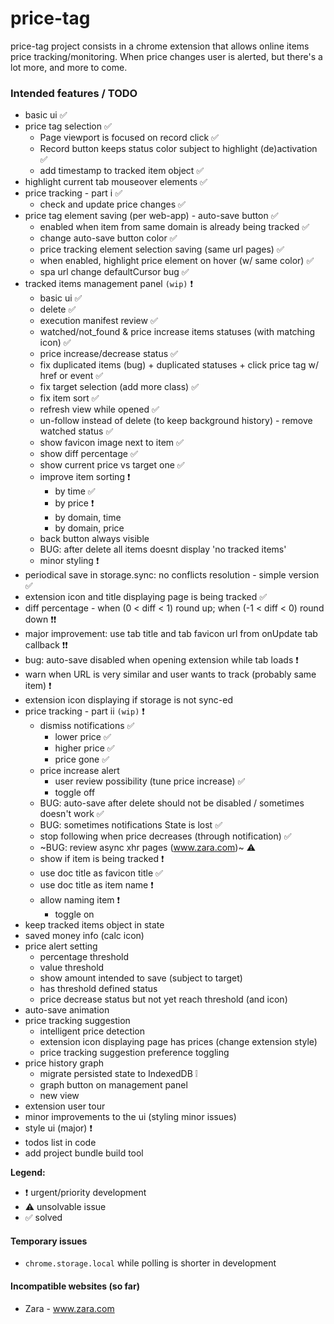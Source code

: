# price-tag

price-tag project consists in a chrome extension that allows online items price tracking/monitoring. When price changes user is alerted,
but there's a lot more, and more to come.

### Intended features / TODO

 * basic ui ✅
 * price tag selection ✅
    * Page viewport is focused on record click ✅
    * Record button keeps status color subject to highlight (de)activation ✅
    * add timestamp to tracked item object ✅
 * highlight current tab mouseover elements ✅
 * price tracking - part i ✅
    * check and update price changes ✅
 * price tag element saving (per web-app) - auto-save button ✅
    * enabled when item from same domain is already being tracked ✅
    * change auto-save button color ✅
    * price tracking element selection saving (same url pages) ✅
    * when enabled, highlight price element on hover (w/ same color) ✅
    * spa url change defaultCursor bug ✅
 * tracked items management panel `(wip)` ❗
    * basic ui ✅
    * delete ✅
    * execution manifest review ✅
    * watched/not_found & price increase items statuses (with matching icon) ✅
    * price increase/decrease status ✅
    * fix duplicated items (bug) + duplicated statuses + click price tag w/ href or event ✅
    * fix target selection (add more class) ✅
    * fix item sort ✅
    * refresh view while opened ✅
    * un-follow instead of delete (to keep background history) - remove watched status ✅
    * show favicon image next to item ✅
    * show diff percentage ✅
    * show current price vs target one ✅
    * improve item sorting ❗
        * by time ✅
        * by price ❗
        * by domain, time
        * by domain, price
    * back button always visible
    * BUG: after delete all items doesnt display 'no tracked items'
    * minor styling ❗
 * periodical save in storage.sync: no conflicts resolution - simple version ✅
 * extension icon and title displaying page is being tracked ✅
 * diff percentage - when (0 < diff < 1) round up; when (-1 < diff < 0) round down ❗❗
 * major improvement: use tab title and tab favicon url from onUpdate tab callback ❗❗
 * bug: auto-save disabled when opening extension while tab loads ❗
 * warn when URL is very similar and user wants to track (probably same item) ❗
 * extension icon displaying if storage is not sync-ed
 * price tracking - part ii `(wip)` ❗
     * dismiss notifications ✅
        * lower price ✅
        * higher price ✅
        * price gone ✅
     * price increase alert
        * user review possibility (tune price increase) ✅
        * toggle off
     * BUG: auto-save after delete should not be disabled / sometimes doesn't work ✅
     * BUG: sometimes notifications State is lost ✅
     * stop following when price decreases (through notification) ✅
     * ~BUG: review async xhr pages (www.zara.com)~ ⚠️
     * show if item is being tracked ❗
     * use doc title as favicon title ✅
     * use doc title as item name ❗
     * allow naming item ❗
        * toggle on
 * keep tracked items object in state
 * saved money info (calc icon)
 * price alert setting
    * percentage threshold
    * value threshold
    * show amount intended to save (subject to target)
    * has threshold defined status
    * price decrease status but not yet reach threshold (and icon)
 * auto-save animation
 * price tracking suggestion
    * intelligent price detection
    * extension icon displaying page has prices (change extension style)
    * price tracking suggestion preference toggling
 * price history graph
    * migrate persisted state to IndexedDB ❕
    * graph button on management panel
    * new view
 * extension user tour
 * minor improvements to the ui (styling minor issues)
 * style ui (major) ❗
 * todos list in code
 * add project bundle build tool
 
 **Legend:**
 * ❗️ urgent/priority development
 * ⚠️ unsolvable issue
 * ✅️ solved
 
 
 #### Temporary issues
 * `chrome.storage.local` while polling is shorter in development
 
 #### Incompatible websites (so far)
 * Zara - www.zara.com
